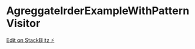 # AgreggateIrderExampleWithPatternVisitor

[Edit on StackBlitz ⚡️](https://stackblitz.com/edit/typescript-wsyv1j)